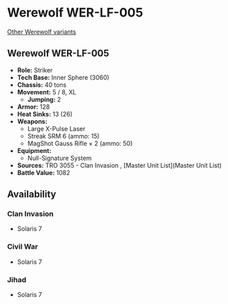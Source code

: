 # Werewolf WER-LF-005 

[Other Werewolf variants](../werewolf.md) 

## Werewolf WER-LF-005 

- **Role:** Striker 
- **Tech Base:** Inner Sphere (3060) 
- **Chassis:** 40 tons 
- **Movement:** 5 / 8, XL 
  - **Jumping:** 2 
- **Armor:** 128 
- **Heat Sinks:** 13 (26) 
- **Weapons:** 
  - Large X-Pulse Laser 
  - Streak SRM 6 (ammo: 15) 
  - MagShot Gauss Rifle × 2 (ammo: 50) 
- **Equipment:** 
  - Null-Signature System 
- **Sources:** TRO 3055 - Clan Invasion , [Master Unit List](Master Unit List) 
- **Battle Value:** 1082 

## Availability 

### Clan Invasion 

- Solaris 7 

### Civil War 

- Solaris 7 

### Jihad 

- Solaris 7 

